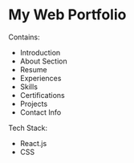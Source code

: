 # My Web Portfolio

Contains:
 - Introduction
 - About Section
 - Resume
 - Experiences
 - Skills
 - Certifications
 - Projects
 - Contact Info

Tech Stack:
 - React.js
 - CSS